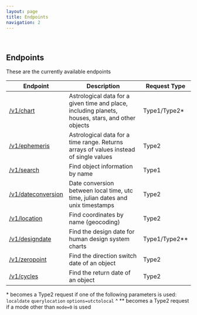 ```yaml
---
layout: page
title: Endpoints
navigation: 2
---
```


<style>
	.inner a {
		color: royalblue;
		font-weight: bold;
	}
	.inner code {
		font-size: 100%;
	}
</style>

<br>

## Endpoints

These are the currently available endpoints

| Endpoint | Description | Request Type
|---|---|---|
| [/v1/chart](/astrologico/chart.html) | Astrological data for a given time and place, including planets, houses, stars, and other objects | Type1/Type2* |
| [/v1/ephemeris](/astrologico/ephemeris.html) |  Astrological data for a time range. Returns arrays of values instead of single values | Type2 |
| [/v1/search](/astrologico/search.html) | Find object information by name | Type1 |
| [/v1/dateconversion](/astrologico/dateconversion.html) | Date conversion between local time, utc time, julian dates and unix timestamps | Type2 |
| [/v1/location](/astrologico/location.html) | Find coordinates by name (geocoding) | Type2 |
| [/v1/designdate](/astrologico/designdate.html) | Find the design date for human design system charts | Type1/Type2** |
| [/v1/zeropoint](/astrologico/zeropoint.html) | Find the direction switch date of an object | Type2 |
| [/v1/cycles](/astrologico/cycles.html) | Find the return date of an object | Type2 |

\* becomes a Type2 request if one of the following parameters is used:<br>`localdate` `querylocation` `options=utctolocal`
^
\*\* becomes a Type2 request if a mode other than `mode=0` is used

<br><br><br>
